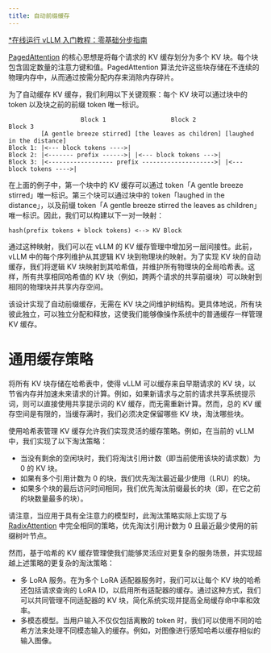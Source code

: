 ```yaml
---
title: 自动前缀缓存
---
```


[\*在线运行 vLLM 入门教程：零基础分步指南](https://openbayes.com/console/public/tutorials/rXxb5fZFr29?utm_source=vLLM-CNdoc&utm_medium=vLLM-CNdoc-V1&utm_campaign=vLLM-CNdoc-V1-25ap)

[PagedAttention](https://blog.vllm.ai/2023/06/20/vllm.html) 的核心思想是将每个请求的 KV 缓存划分为多个 KV 块。每个块包含固定数量的注意力键和值。PagedAttention 算法允许这些块存储在不连续的物理内存中，从而通过按需分配内存来消除内存碎片。

为了自动缓存 KV 缓存，我们利用以下关键观察：每个 KV 块可以通过块中的 token 以及块之前的前缀 token 唯一标识。

```plain
                    Block 1                  Block 2                  Block 3
         [A gentle breeze stirred] [the leaves as children] [laughed in the distance]
Block 1: |<--- block tokens ---->|
Block 2: |<------- prefix ------>| |<--- block tokens --->|
Block 3: |<------------------ prefix -------------------->| |<--- block tokens ---->|
```

在上面的例子中，第一个块中的 KV 缓存可以通过 token「A gentle breeze stirred」唯一标识。第三个块可以通过块中的 token「laughed in the distance」，以及前缀 token「A gentle breeze stirred the leaves as children」唯一标识。因此，我们可以构建以下一对一映射：

```plain
hash(prefix tokens + block tokens) <--> KV Block
```

通过这种映射，我们可以在 vLLM 的 KV 缓存管理中增加另一层间接性。此前，vLLM 中的每个序列维护从其逻辑 KV 块到物理块的映射。为了实现 KV 块的自动缓存，我们将逻辑 KV 块映射到其哈希值，并维护所有物理块的全局哈希表。这样，所有共享相同哈希值的 KV 块（例如，跨两个请求的共享前缀块）可以映射到相同的物理块并共享内存空间。

该设计实现了自动前缀缓存，无需在 KV 块之间维护树结构。更具体地说，所有块彼此独立，可以独立分配和释放，这使我们能够像操作系统中的普通缓存一样管理 KV 缓存。

# 通用缓存策略

将所有 KV 块存储在哈希表中，使得 vLLM 可以缓存来自早期请求的 KV 块，以节省内存并加速未来请求的计算。例如，如果新请求与之前的请求共享系统提示词，则可以直接使用共享提示词的 KV 缓存，而无需重新计算。然而，总的 KV 缓存空间是有限的，当缓存满时，我们必须决定保留哪些 KV 块，淘汰哪些块。

使用哈希表管理 KV 缓存允许我们实现灵活的缓存策略。例如，在当前的 vLLM 中，我们实现了以下淘汰策略：

- 当没有剩余的空闲块时，我们将淘汰引用计数（即当前使用该块的请求数）为 0 的 KV 块。
- 如果有多个引用计数为 0 的块，我们优先淘汰最近最少使用（LRU）的块。
- 如果多个块的最后访问时间相同，我们优先淘汰前缀最长的块（即，在它之前的块数量最多的块）。

请注意，当应用于具有全注意力的模型时，此淘汰策略实际上实现了与 [RadixAttention](https://lmsys.org/blog/2024-01-17-sglang/) 中完全相同的策略，优先淘汰引用计数为 0 且最近最少使用的前缀树叶节点。

然而，基于哈希的 KV 缓存管理使我们能够灵活应对更复杂的服务场景，并实现超越上述策略的更复杂的淘汰策略：

- 多 LoRA 服务。在为多个 LoRA 适配器服务时，我们可以让每个 KV 块的哈希还包括请求查询的 LoRA ID，以启用所有适配器的缓存。通过这种方式，我们可以共同管理不同适配器的 KV 块，简化系统实现并提高全局缓存命中率和效率。
- 多模态模型。当用户输入不仅仅包括离散的 token 时，我们可以使用不同的哈希方法来处理不同模态输入的缓存。例如，对图像进行感知哈希以缓存相似的输入图像。
